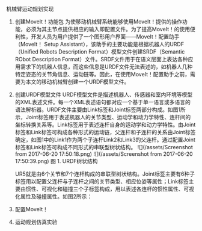 机械臂运动规划实现

1. 创建MoveIt！功能包
   为使移动机械臂系统能够使用MoveIt！提供的操作功能，必须为其主节点提供相应的输入即配置文件。为了提高MoveIt！的使用便利性，开发人员为用户提供了一个图形用户界面——MoveIt！配置助手（MoveIt！ Setup Assistant），该助手的主要功能是根据机器人的URDF（Unified Robots Description Format）模型文件创建SRDF（Semantic RObot Description Format）文件。SRDF文件用于在语义层面上表达各种应用需求下的机器人信息，而这些信息是URDF文件无法表述的，如机器人几种特定姿态的关节角信息、运动链等。因此，在使用MoveIt！配置助手之前，需要为本文的移动机械臂创建一个URDF模型文件。
2. 创建URDF模型文件
   URDF模型文件是描述机器人、传感器和室内环境等模型的XML表述文件。每一个XML表述语句都对应一个基于单一语言或多语言的语法解析器。URDF文件主要由Link标签和Joint标签两部分构成。如图1所示，Joint标签用于表述机器人的关节类型、运动学和动力学特性、连杆间的坐标转换关系等。Link标签用于表述连杆自身的运动学和动力学特性。由Joint标签和Link标签可构成各种形式的运动链，父连杆和子连杆的关系由Joint标签确定，如图1中的Link1作为两个子连杆Link2和Link3的父连杆。通过配置Joint标签和Link标签可构成不同形式的串联型树状结构。
   ![](/assets/Screenshot from 2017-06-20 17:50:18.png) ![](/assets/Screenshot from 2017-06-20 17:50:39.png)
   图 1. URDF树状结构 

   UR5就是由6个关节和7个连杆构成的串联型树状结构。Joint标签主要有6种子标签用以配置父连杆与子连杆之间的关节类型、相应位姿等属性；Link标签主要由惯性、可视化和碰撞三个子标签构成，用以表述各连杆的惯性属性、可视化属性及碰撞属性。如图2所示：
3. 配置MoveIt！
4. 运动规划仿真实验





